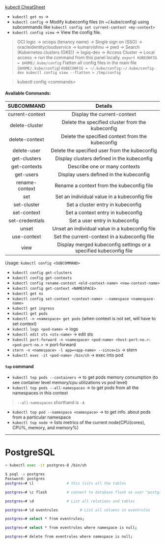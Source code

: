 
[kubectl CheatSheet](https://kubernetes.io/docs/reference/kubectl/cheatsheet/)

- `kubectl get ns` -> 
- `kubectl config` -> Modify kubeconfig files (in ~/.kube/config) using subcommands like `kubectl config set current-context <my-context>` 
- `kubectl config view` -> View the config file.

> OCI logic -> ociops (tenancy name) -> Single sign on (SSO) -> oracleidentitycloudservice -> kumarvishnu -> pwd -> Search (Kubernetes clusters (OKE)) -> logiq-dev -> Access Cluster -> Local access -> run the command from this panel locally.
> `export KUBEONFIG = $HOME/.kube/config`
> Flatten all config files in the main file (`$HOME/.kube/config`)
> `KUBECONFIG = ~/.kube/config:~/.kube/config-dev kubectl config view --flatten > /tmp/config`

> kubectl config <commands\> 

#### Available Commands:

| SUBCOMMAND |  Details  |
| :-----------: | :----------------: |
| current-context | Display the current-context |
| delete-cluster | Delete the specified cluster from the kubeconfig |               
| delete-context | Delete the specified context from the kubeconfig |          
| delete-user | Delete the specified user from the kubeconfig |   
| get-clusters | Display clusters defined in the kubeconfig |    
| get-contexts | Describe one or many contexts |      
| get-users | Display users defined in the kubeconfig   |      
| rename-context | Rename a context from the kubeconfig file   |      
| set | Set an individual value in a kubeconfig file  |   
| set-cluster | Set a cluster entry in kubeconfig |    
| set-context | Set a context entry in kubeconfig |   
| set-credentials | Set a user entry in kubeconfig |   
| unset | Unset an individual value in a kubeconfig file |      
| use-context | Set the current-context in a kubeconfig file  |    
| view | Display merged kubeconfig settings or a specified kubeconfig file |     

Usage:
  `kubectl config <SUBCOMMAND>`

- `kubectl config get-clusters`
- `kubectl config get-contexts`
- `kubectl config rename-context <old-context-name> <new-context-name>`
- `kubectl config get-context <NAMESPACE>`
- `kubectl get ns`
- `kubectl config set-context <context-name> --namespace <namespace-name>`
- `kubectl get ingress`
- `kubectl get pods`
- `kubectl -n <namespace> get pods` (when context is not set, will have to set context)
- `kubectl logs <pod-name>` -> logs
- `kubectl edit sts <sts-name>` -> edit sts
- `kubectl port-forward -n <namespace> <pod-name> <host-port-no.>:<pod-port-no.>` -> port-forward
- `stern -n <namespace> -l app=<app-name> --since=1s` -> stern
- `kubectl exec -it <pod-name> /bin/sh` -> exec into pod

#### `top` command
- `kubectl top pods --containers` -> to get pods memory consumption (to see container level memory/cpu utilizations vs pod level)
- `kubectl top pods --all-namespaces` -> to get pods from all the namespaces in this context
> `--all-namespaces` shorthand is `-A`
- `kubectl top pod --namespace <namespace>` -> to get info. about pods from a particular namespace
- `kubectl top node` -> lists metrics of the current node(CPU(cores), CPU%, memory, and memory%)

---

# PostgreSQL

```bash
> kubectl exec -it postgres-0 /bin/sh

$ psql -u postgres
Password: postgres
postgres=# \l               # this lists all the tables

postgres=# \c flash         # connect to database flash as user "postgres"

postgres=# \d               # List all relations and tables

postgres=# \d eventrules          # List all columns in eventrules

postgres=# select * from eventrules;

postgres=# select * from eventrules where namespace is null;

postgres=# delete from eventrules where namespace is null;
```




